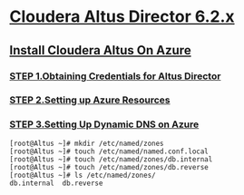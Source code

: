 # [Cloudera Altus Director 6.2.x](https://www.cloudera.com/documentation/director/latest/topics/director_get_started.html#xd_583c10bfdbd326ba-590cb1d1-149e9ca9886--6f69)


## [Install Cloudera Altus On Azure](https://www.cloudera.com/documentation/director/latest/topics/director_get_started_azure_obtain_credentials.html)

### [STEP 1.Obtaining Credentials for Altus Director](https://www.cloudera.com/documentation/director/latest/topics/director_get_started_azure_obtain_credentials.html#concept_jrx_gfp_hw)

### [STEP 2.Setting up Azure Resources](https://www.cloudera.com/documentation/director/latest/topics/director_get_started_azure_set_up_resources.html#concept_a5x_zmw_hw)

### [STEP 3.Setting Up Dynamic DNS on Azure](https://www.cloudera.com/documentation/director/latest/topics/director_get_started_azure_ddns.html#setting_up_ddns)

```
[root@Altus ~]# mkdir /etc/named/zones
[root@Altus ~]# touch /etc/named/named.conf.local
[root@Altus ~]# touch /etc/named/zones/db.internal
[root@Altus ~]# touch /etc/named/zones/db.reverse
[root@Altus ~]# ls /etc/named/zones/
db.internal  db.reverse
```

